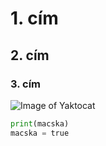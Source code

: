# 1. cím
## 2. cím
### 3. cím

![Image of Yaktocat](https://octodex.github.com/images/yaktocat.png "yaktocat vagy mi idk")

```python
print(macska)
macska = true
```
